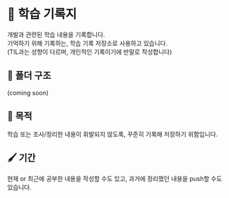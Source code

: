 # 📖 학습 기록지

개발과 관련된 학습 내용을 기록합니다.  
기억하기 위해 기록하는, 학습 기록 저장소로 사용하고 있습니다.  
(TIL과는 성향이 다르며, 개인적인 기록이기에 반말로 작성합니다)  

## 📁 폴더 구조

(coming soon)

## 🎯 목적

학습 또는 조사/정리한 내용이 휘발되지 않도록, 꾸준히 기록해 저장하기 위함입니다.  

## 🖌️ 기간

현재 or 최근에 공부한 내용을 작성할 수도 있고, 과거에 정리했던 내용을 push할 수도 있습니다.  
